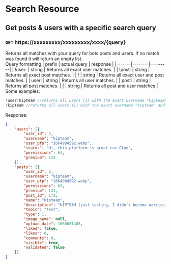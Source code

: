 # Search Resource
## Get posts & users with a specific search query
### `GET` https://xxxxxxxxx/xxxxxxxxx/xxxx/{query}
Returns all matches with your query for bots posts and users. If no match was found it will return an empty list.  
Query formatting 
| prefix | actual query | response |
|-------|--------|---------|
| !user:  | string | Returns all exact user matches. |
| !post:  | string | Returns all exact post matches. |
| !  | string | Returns all exact user and post matches. |
| user: | string | Returns all user matches. |
| post: | string | Returns all post matches. |
|  | string | Returns all post and user matches |
Some examples:
```js
!user:kipteam //returns all users (1) with the exact username "kipteam"
!kipteam //returns all users (1) with the exact username "kipteam" and all posts with an exact title OR description of "kipteam" -> response shown below.
```
Response:
```json
{
    "users": [{
        "user_id": 2,
        "username": "kipteam",
        "user_pfp": "1664984592.webp",
        "status": "Hi, this platform is great cuz Gluo",
        "permissions": 63,
        "premium": 131
    }],
    "posts": [{
        "user_id": 2,
        "username": "kipteam",
        "user_pfp": "1664984592.webp",
        "permissions": 63,
        "premium": 131,
        "post_id": 171,
        "name": "kipteam",
        "description": "KIPTEAM (just testing, I didn't become narcissistic)",
        "topic": "test",
        "type": 1,
        "image_name": null,
        "upload_date": 1666631405,
        "liked": false,
        "likes": 0,
        "comments": 0,
        "visible": true,
        "validated": false
    }]
}
```